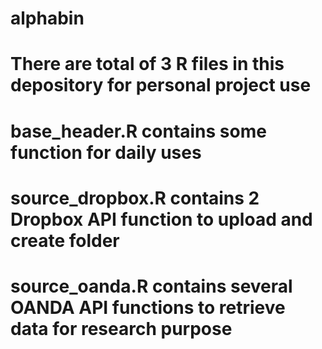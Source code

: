 # alphabin

# There are total of 3 R files in this depository for personal project use
# base_header.R contains some function for daily uses
# source_dropbox.R contains 2 Dropbox API function to upload and create folder
# source_oanda.R contains several OANDA API functions to retrieve data for research purpose

